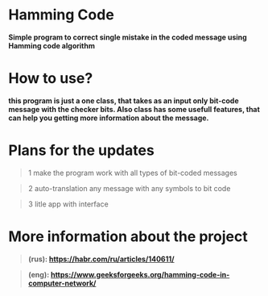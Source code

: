 # Hamming Code
**Simple program to correct single mistake in the coded message using Hamming code algorithm**

# How to use?

**this program is just a one class, that takes as an input only bit-code message with the checker bits. Also class has some usefull features, that can help you getting more information about the message.**

# Plans for the updates
>1
make the program work with all types of bit-coded messages

> 2
auto-translation any message with any symbols to bit code

> 3
litle app with interface


# More information about the project

>**(rus): https://habr.com/ru/articles/140611/**

>**(eng): https://www.geeksforgeeks.org/hamming-code-in-computer-network/**

